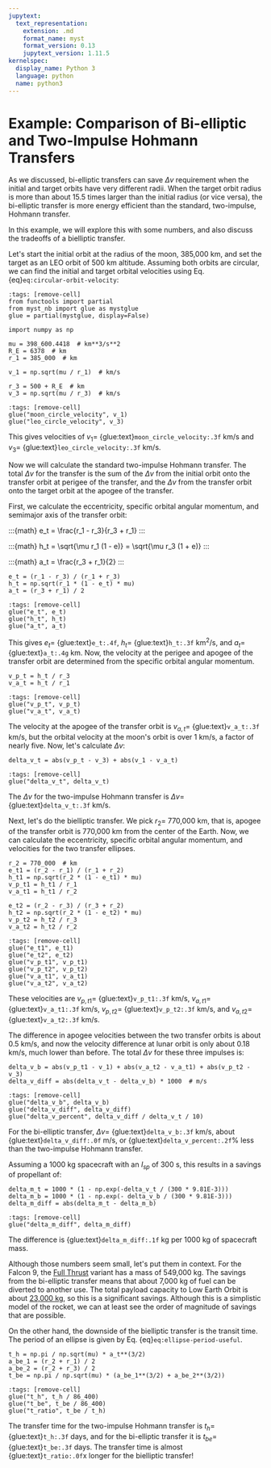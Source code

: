 ```yaml
---
jupytext:
  text_representation:
    extension: .md
    format_name: myst
    format_version: 0.13
    jupytext_version: 1.11.5
kernelspec:
  display_name: Python 3
  language: python
  name: python3
---
```


# Example: Comparison of Bi-elliptic and Two-Impulse Hohmann Transfers

As we discussed, bi-elliptic transfers can save $\Delta v$ requirement when the initial and target orbits have very different radii. When the target orbit radius is more than about 15.5 times larger than the initial radius (or vice versa), the bi-elliptic transfer is more energy efficient than the standard, two-impulse, Hohmann transfer.

In this example, we will explore this with some numbers, and also discuss the tradeoffs of a bielliptic transfer.

Let's start the initial orbit at the radius of the moon, 385,000 km, and set the target as an LEO orbit of 500 km altitude. Assuming both orbits are circular, we can find the initial and target orbital velocities using Eq. {eq}`eq:circular-orbit-velocity`:

```{code-cell} ipython3
:tags: [remove-cell]
from functools import partial
from myst_nb import glue as mystglue
glue = partial(mystglue, display=False)
```

```{code-cell} ipython3
import numpy as np

mu = 398_600.4418  # km**3/s**2
R_E = 6378  # km
r_1 = 385_000  # km

v_1 = np.sqrt(mu / r_1)  # km/s

r_3 = 500 + R_E  # km
v_3 = np.sqrt(mu / r_3)  # km/s
```

```{code-cell} ipython3
:tags: [remove-cell]
glue("moon_circle_velocity", v_1)
glue("leo_circle_velocity", v_3)
```

This gives velocities of $v_1 =$ {glue:text}`moon_circle_velocity:.3f` km/s and $v_3 =$ {glue:text}`leo_circle_velocity:.3f` km/s.

Now we will calculate the standard two-impulse Hohmann transfer. The total $\Delta v$ for the transfer is the sum of the $\Delta v$ from the initial orbit onto the transfer orbit at perigee of the transfer, and the $\Delta v$ from the transfer orbit onto the target orbit at the apogee of the transfer.

First, we calculate the eccentricity, specific orbital angular momentum, and semimajor axis of the transfer orbit:

:::{math}
e_t = \frac{r_1 - r_3}{r_3 + r_1}
:::

:::{math}
h_t = \sqrt{\mu r_1 (1 - e)} = \sqrt{\mu r_3 (1 + e)}
:::

:::{math}
a_t = \frac{r_3 + r_1}{2}
:::

```{code-cell} ipython3
e_t = (r_1 - r_3) / (r_1 + r_3)
h_t = np.sqrt(r_1 * (1 - e_t) * mu)
a_t = (r_3 + r_1) / 2
```

```{code-cell} ipython3
:tags: [remove-cell]
glue("e_t", e_t)
glue("h_t", h_t)
glue("a_t", a_t)
```

This gives $e_t =$ {glue:text}`e_t:.4f`, $h_t =$ {glue:text}`h_t:.3f` km<sup>2</sup>/s, and $a_t =$ {glue:text}`a_t:.4g` km. Now, the velocity at the perigee and apogee of the transfer orbit are determined from the specific orbital angular momentum.

```{code-cell} ipython3
v_p_t = h_t / r_3
v_a_t = h_t / r_1
```

```{code-cell} ipython3
:tags: [remove-cell]
glue("v_p_t", v_p_t)
glue("v_a_t", v_a_t)
```

The velocity at the apogee of the transfer orbit is $v_{a,t} =$ {glue:text}`v_a_t:.3f` km/s, but the orbital velocity at the moon's orbit is over 1 km/s, a factor of nearly five. Now, let's calculate $\Delta v$:

```{code-cell} ipython3
delta_v_t = abs(v_p_t - v_3) + abs(v_1 - v_a_t)
```

```{code-cell} ipython3
:tags: [remove-cell]
glue("delta_v_t", delta_v_t)
```

The $\Delta v$ for the two-impulse Hohmann transfer is $\Delta v =$ {glue:text}`delta_v_t:.3f` km/s.

Next, let's do the bielliptic transfer. We pick $r_2 =$ 770,000 km, that is, apogee of the transfer orbit is 770,000 km from the center of the Earth. Now, we can calculate the eccentricity, specific orbital angular momentum, and velocities for the two transfer ellipses.

```{code-cell} ipython3
r_2 = 770_000  # km
e_t1 = (r_2 - r_1) / (r_1 + r_2)
h_t1 = np.sqrt(r_2 * (1 - e_t1) * mu)
v_p_t1 = h_t1 / r_1
v_a_t1 = h_t1 / r_2

e_t2 = (r_2 - r_3) / (r_3 + r_2)
h_t2 = np.sqrt(r_2 * (1 - e_t2) * mu)
v_p_t2 = h_t2 / r_3
v_a_t2 = h_t2 / r_2
```

```{code-cell} ipython3
:tags: [remove-cell]
glue("e_t1", e_t1)
glue("e_t2", e_t2)
glue("v_p_t1", v_p_t1)
glue("v_p_t2", v_p_t2)
glue("v_a_t1", v_a_t1)
glue("v_a_t2", v_a_t2)
```

These velocities are $v_{p,t1} =$ {glue:text}`v_p_t1:.3f` km/s, $v_{a,t1} =$ {glue:text}`v_a_t1:.3f` km/s, $v_{p,t2} =$ {glue:text}`v_p_t2:.3f` km/s, and $v_{a,t2} =$ {glue:text}`v_a_t2:.3f` km/s.

The difference in apogee velocities between the two transfer orbits is about 0.5 km/s, and now the velocity difference at lunar orbit is only about 0.18 km/s, much lower than before. The total $\Delta v$ for these three impulses is:

```{code-cell} ipython3
delta_v_b = abs(v_p_t1 - v_1) + abs(v_a_t2 - v_a_t1) + abs(v_p_t2 - v_3)
delta_v_diff = abs(delta_v_t - delta_v_b) * 1000  # m/s
```

```{code-cell} ipython3
:tags: [remove-cell]
glue("delta_v_b", delta_v_b)
glue("delta_v_diff", delta_v_diff)
glue("delta_v_percent", delta_v_diff / delta_v_t / 10)
```

For the bi-elliptic transfer, $\Delta v =$ {glue:text}`delta_v_b:.3f` km/s, about {glue:text}`delta_v_diff:.0f` m/s, or {glue:text}`delta_v_percent:.2f`% less than the two-impulse Hohmann transfer.

Assuming a 1000 kg spacecraft with an $I_{sp}$ of 300 s, this results in a savings of propellant of:

```{code-cell} ipython3
delta_m_t = 1000 * (1 - np.exp(-delta_v_t / (300 * 9.81E-3)))
delta_m_b = 1000 * (1 - np.exp(- delta_v_b / (300 * 9.81E-3)))
delta_m_diff = abs(delta_m_t - delta_m_b)
```

```{code-cell} ipython3
:tags: [remove-cell]
glue("delta_m_diff", delta_m_diff)
```

The difference is {glue:text}`delta_m_diff:.1f` kg per 1000 kg of spacecraft mass.

Although those numbers seem small, let's put them in context. For the Falcon 9, the [Full Thrust](https://en.wikipedia.org/wiki/Falcon_9_Full_Thrust) variant has a mass of 549,000 kg. The savings from the bi-elliptic transfer means that about 7,000 kg of fuel can be diverted to another use. The total payload capacity to Low Earth Orbit is about [23,000 kg](https://www.spacex.com/vehicles/falcon-9/), so this is a significant savings. Although this is a simplistic model of the rocket, we can at least see the order of magnitude of savings that are possible.

On the other hand, the downside of the bielliptic transfer is the transit time. The period of an ellipse is given by Eq. {eq}`eq:ellipse-period-useful`.

```{code-cell} ipython3
t_h = np.pi / np.sqrt(mu) * a_t**(3/2)
a_be_1 = (r_2 + r_1) / 2
a_be_2 = (r_2 + r_3) / 2
t_be = np.pi / np.sqrt(mu) * (a_be_1**(3/2) + a_be_2**(3/2))
```

```{code-cell} ipython3
:tags: [remove-cell]
glue("t_h", t_h / 86_400)
glue("t_be", t_be / 86_400)
glue("t_ratio", t_be / t_h)
```

The transfer time for the two-impulse Hohmann transfer is $t_h =$ {glue:text}`t_h:.3f` days, and for the bi-elliptic transfer it is $t_{be} =$ {glue:text}`t_be:.3f` days. The transfer time is almost {glue:text}`t_ratio:.0f`x longer for the bielliptic transfer!
